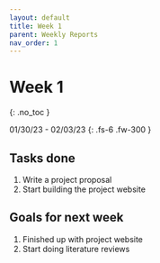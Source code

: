 ```yaml
---
layout: default
title: Week 1
parent: Weekly Reports
nav_order: 1
---
```


# Week 1
{: .no_toc }

01/30/23 - 02/03/23
{: .fs-6 .fw-300 }

## Tasks done
1. Write a project proposal
2. Start building the project website

## Goals for next week
1. Finished up with project website
2. Start doing literature reviews